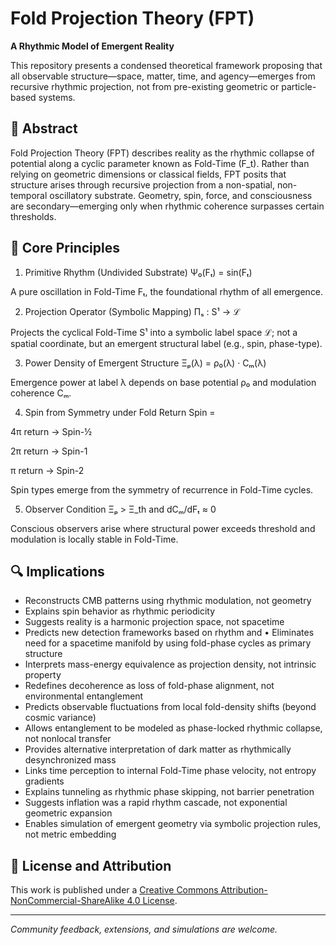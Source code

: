 
# Fold Projection Theory (FPT)

**A Rhythmic Model of Emergent Reality**

This repository presents a condensed theoretical framework proposing that all observable structure—space, matter, time, and agency—emerges from recursive rhythmic projection, not from pre-existing geometric or particle-based systems.

## 🧠 Abstract

Fold Projection Theory (FPT) describes reality as the rhythmic collapse of potential along a cyclic parameter known as Fold-Time \(F_t\). Rather than relying on geometric dimensions or classical fields, FPT posits that structure arises through recursive projection from a non-spatial, non-temporal oscillatory substrate. Geometry, spin, force, and consciousness are secondary—emerging only when rhythmic coherence surpasses certain thresholds.

## 📐 Core Principles

1. Primitive Rhythm (Undivided Substrate)
Ψ₀(Fₜ) = sin(Fₜ)

A pure oscillation in Fold-Time Fₜ, the foundational rhythm of all emergence.

2. Projection Operator (Symbolic Mapping)
Πₛ : S¹ → ℒ

Projects the cyclical Fold-Time S¹ into a symbolic label space ℒ; not a spatial coordinate, but an emergent structural label (e.g., spin, phase-type).

3. Power Density of Emergent Structure
Ξₚ(λ) = ρ₀(λ) · Cₘ(λ)

Emergence power at label λ depends on base potential ρ₀ and modulation coherence Cₘ.

4. Spin from Symmetry under Fold Return
Spin =

  4π return → Spin-½
  
  2π return → Spin-1
  
  π return  → Spin-2

Spin types emerge from the symmetry of recurrence in Fold-Time cycles.

5. Observer Condition
Ξₚ > Ξ_th and dCₘ/dFₜ ≈ 0

Conscious observers arise where structural power exceeds threshold and modulation is locally stable in Fold-Time.


## 🔍 Implications

- Reconstructs CMB patterns using rhythmic modulation, not geometry
- Explains spin behavior as rhythmic periodicity
- Suggests reality is a harmonic projection space, not spacetime
- Predicts new detection frameworks based on rhythm and 	•	Eliminates need for a spacetime manifold by using fold-phase cycles as primary structure
- Interprets mass-energy equivalence as projection density, not intrinsic property
- Redefines decoherence as loss of fold-phase alignment, not environmental entanglement
- Predicts observable fluctuations from local fold-density shifts (beyond cosmic variance)
- Allows entanglement to be modeled as phase-locked rhythmic collapse, not nonlocal transfer
- Provides alternative interpretation of dark matter as rhythmically desynchronized mass
- Links time perception to internal Fold-Time phase velocity, not entropy gradients
- Explains tunneling as rhythmic phase skipping, not barrier penetration
- Suggests inflation was a rapid rhythm cascade, not exponential geometric expansion
- Enables simulation of emergent geometry via symbolic projection rules, not metric embedding

## 📄 License and Attribution

This work is published under a [Creative Commons Attribution-NonCommercial-ShareAlike 4.0 License](https://creativecommons.org/licenses/by-nc-sa/4.0/).

---

*Community feedback, extensions, and simulations are welcome.*
